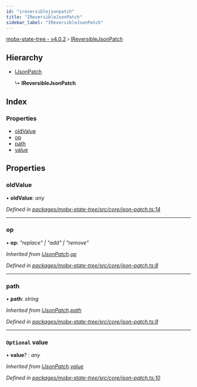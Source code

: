 ```yaml
---
id: "ireversiblejsonpatch"
title: "IReversibleJsonPatch"
sidebar_label: "IReversibleJsonPatch"
---
```


[mobx-state-tree - v4.0.2](../index.md) › [IReversibleJsonPatch](ireversiblejsonpatch.md)

## Hierarchy

* [IJsonPatch](ijsonpatch.md)

  ↳ **IReversibleJsonPatch**

## Index

### Properties

* [oldValue](ireversiblejsonpatch.md#oldvalue)
* [op](ireversiblejsonpatch.md#op)
* [path](ireversiblejsonpatch.md#path)
* [value](ireversiblejsonpatch.md#optional-value)

## Properties

###  oldValue

• **oldValue**: *any*

*Defined in [packages/mobx-state-tree/src/core/json-patch.ts:14](https://github.com/mobxjs/mobx-state-tree/blob/3e60f786/packages/mobx-state-tree/src/core/json-patch.ts#L14)*

___

###  op

• **op**: *"replace" | "add" | "remove"*

*Inherited from [IJsonPatch](ijsonpatch.md).[op](ijsonpatch.md#op)*

*Defined in [packages/mobx-state-tree/src/core/json-patch.ts:8](https://github.com/mobxjs/mobx-state-tree/blob/3e60f786/packages/mobx-state-tree/src/core/json-patch.ts#L8)*

___

###  path

• **path**: *string*

*Inherited from [IJsonPatch](ijsonpatch.md).[path](ijsonpatch.md#path)*

*Defined in [packages/mobx-state-tree/src/core/json-patch.ts:9](https://github.com/mobxjs/mobx-state-tree/blob/3e60f786/packages/mobx-state-tree/src/core/json-patch.ts#L9)*

___

### `Optional` value

• **value**? : *any*

*Inherited from [IJsonPatch](ijsonpatch.md).[value](ijsonpatch.md#optional-value)*

*Defined in [packages/mobx-state-tree/src/core/json-patch.ts:10](https://github.com/mobxjs/mobx-state-tree/blob/3e60f786/packages/mobx-state-tree/src/core/json-patch.ts#L10)*
